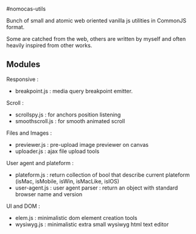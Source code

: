 #nomocas-utils

Bunch of small and atomic web oriented vanilla js utilities in CommonJS format.

Some are catched from the web, others are written by myself and often heavily inspired from other works.

## Modules

Responsive :
- breakpoint.js : media query breakpoint emitter.

Scroll :
- scrollspy.js : for anchors position listening
- smoothscroll.js : for smooth animated scroll

Files and Images :
- previewer.js : pre-upload image previewer on canvas
- uploader.js : ajax file upload tools

User agent and plateform :
- plateform.js : return collection of bool that describe current plateform (isMac, isMobile, isWin, isMacLike, isIOS)
- user-agent.js : user agent parser : return an object with standard browser name and version

UI and DOM :
- elem.js : minimalistic dom element creation tools
- wysiwyg.js : minimalistic extra small wysiwyg html text editor

